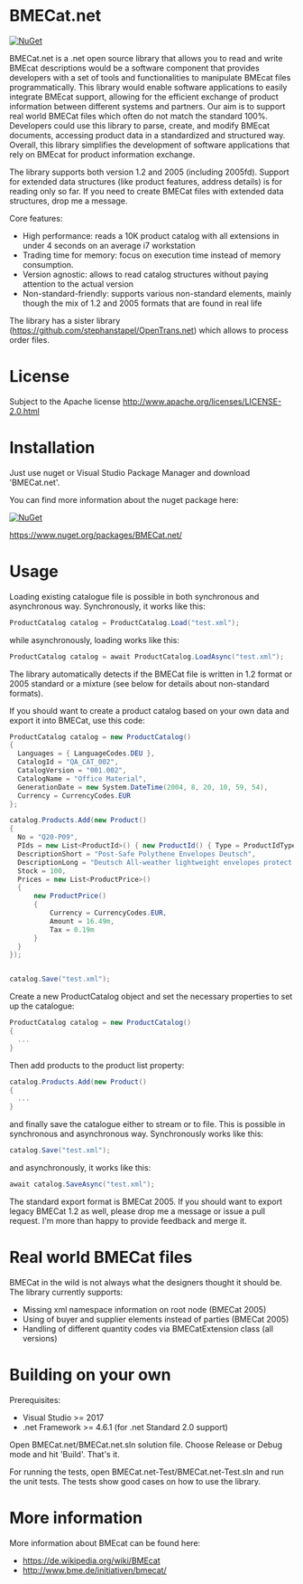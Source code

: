 # BMECat.net
[![NuGet](https://img.shields.io/nuget/v/BMECat.net?color=blue)](https://www.nuget.org/packages/BMECat.net/)

BMECat.net is a .net open source library that allows you to read and write BMEcat descriptions would be a software component that provides developers with a set of tools and functionalities to manipulate BMEcat files programmatically. This library would enable software applications to easily integrate BMEcat support, allowing for the efficient exchange of product information between different systems and partners. Our aim is to support real world BMECat files which often do not match the standard 100%.
Developers could use this library to parse, create, and modify BMEcat documents, accessing product data in a standardized and structured way. Overall, this library simplifies the development of software applications that rely on BMEcat for product information exchange.

The library supports both version 1.2 and 2005 (including 2005fd). Support for extended data structures (like product features, address details) is for reading only so far. If you need to create BMECat files with extended data structures, drop me a message.

Core features:
* High performance: reads a 10K product catalog with all extensions in under 4 seconds on an average i7 workstation
* Trading time for memory: focus on execution time instead of memory consumption.
* Version agnostic: allows to read catalog structures without paying attention to the actual version
* Non-standard-friendly: supports various non-standard elements, mainly though the mix of 1.2 and 2005 formats that are found in real life

The library has a sister library (https://github.com/stephanstapel/OpenTrans.net) which allows to process order files.


# License
Subject to the Apache license http://www.apache.org/licenses/LICENSE-2.0.html

# Installation
Just use nuget or Visual Studio Package Manager and download 'BMECat.net'.

You can find more information about the nuget package here:

[![NuGet](https://img.shields.io/nuget/v/BMECat.net?color=blue)](https://www.nuget.org/packages/BMECat.net/)

https://www.nuget.org/packages/BMECat.net/

# Usage

Loading existing catalogue file is possible in both synchronous and asynchronous way. Synchronously, it works like this:

```C#
ProductCatalog catalog = ProductCatalog.Load("test.xml");
```

while asynchronously, loading works like this:


```C#
ProductCatalog catalog = await ProductCatalog.LoadAsync("test.xml");
```

The library automatically detects if the BMECat file is written in 1.2 format or 2005 standard or a mixture (see below for details about non-standard formats).

If you should want to create a product catalog based on your own data and export it into BMECat, use this code:

```C#
ProductCatalog catalog = new ProductCatalog()
{
  Languages = { LanguageCodes.DEU },
  CatalogId = "QA_CAT_002",
  CatalogVersion = "001.002",
  CatalogName = "Office Material",
  GenerationDate = new System.DateTime(2004, 8, 20, 10, 59, 54),
  Currency = CurrencyCodes.EUR
};

catalog.Products.Add(new Product()
{
  No = "Q20-P09",
  PIds = new List<ProductId>() { new ProductId() { Type = ProductIdTypes.EAN, Id = "0000000011" } },    
  DescriptionShort = "Post-Safe Polythene Envelopes Deutsch",
  DescriptionLong = "Deutsch All-weather lightweight envelopes protect your contents and save you money. ALL - WEATHER.Once sealed, Post-Safe envelopes are completely waterproof.Your contents won't get damaged.",
  Stock = 100,
  Prices = new List<ProductPrice>()
  {
      new ProductPrice()
      {
          Currency = CurrencyCodes.EUR,
          Amount = 16.49m,
          Tax = 0.19m
      }
  }
});


catalog.Save("test.xml");
```

Create a new ProductCatalog object and set the necessary properties to set up the catalogue:

```C#
ProductCatalog catalog = new ProductCatalog()
{
  ...
}
```

Then add products to the product list property:

```C#
catalog.Products.Add(new Product()
{
  ...
}
```

and finally save the catalogue either to stream or to file. This is possible in synchronous and asynchronous way. Synchronously works like this:


```C#
catalog.Save("test.xml");
```

and asynchronously, it works like this:


```C#
await catalog.SaveAsync("test.xml");
```

The standard export format is BMECat 2005. If you should want to export legacy BMECat 1.2 as well, please drop me a message or issue a pull request. I'm more than happy to provide feedback and merge it.


# Real world BMECat files

BMECat in the wild is not always what the designers thought it should be. The library currently supports:

* Missing xml namespace information on <BMECAT> root node (BMECat 2005)
* Using of buyer and supplier elements instead of parties (BMECat 2005)
* Handling of different quantity codes via BMECatExtension class (all versions)

# Building on your own

Prerequisites:
* Visual Studio >= 2017
* .net Framework >= 4.6.1 (for .net Standard 2.0 support)

Open BMECat.net/BMECat.net.sln solution file. Choose Release or Debug mode and hit 'Build'. That's it.

For running the tests, open BMECat.net-Test/BMECat.net-Test.sln and run the unit tests. The tests show good cases on how to use the library.

# More information
More information about BMEcat can be found here:
* https://de.wikipedia.org/wiki/BMEcat
* http://www.bme.de/initiativen/bmecat/
